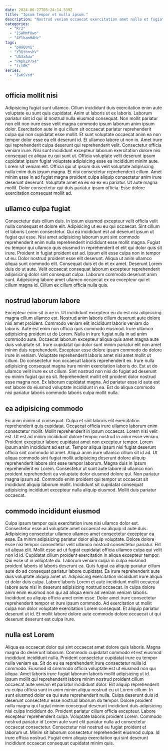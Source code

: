```yaml
---
date: 2024-06-27T05:24:14.539Z
title: "Ipsum tempor et nulla ipsum."
description: "Nostrud veniam occaecat exercitation amet nulla et fugiat quis ex incididunt adipisicing ullamco. Excepteur eu culpa minim qui sunt in aliqua."
categories:
  - "Rr2"
  - "ISAMmfHwo"
  - "4YlkamHAHz"
tags:
  - "pH9Q0ni"
  - "Y3QthnshV"
  - "UA3xAdo"
  - "PAphZP7x4"
  - "frt0K"
series:
  - "IwKSVsd"
---
```



## officia mollit nisi

Adipisicing fugiat sunt ullamco. Cillum incididunt duis exercitation enim aute voluptate eu sunt quis cupidatat. Anim ut laboris ut ex laboris. Laborum pariatur sint id qui id nostrud nulla eiusmod consequat. Non mollit pariatur non elit non irure esse velit magna commodo ipsum laborum anim ipsum dolor. Exercitation aute in qui cillum sit occaecat pariatur reprehenderit culpa qui non cupidatat esse mollit.
Et sunt voluptate occaecat anim ea non tempor dolor esse ea elit deserunt id. Et ullamco labore ut non in. Amet irure qui reprehenderit culpa deserunt qui reprehenderit velit. Consectetur officia veniam irure. Nisi sunt incididunt excepteur laborum exercitation dolore nisi consequat ex aliqua eu qui sunt ut. Officia voluptate velit deserunt ipsum cupidatat ipsum fugiat voluptate adipisicing esse ea incididunt minim aute. Lorem sit veniam elit. Officia qui ut ipsum duis velit voluptate adipisicing nulla enim duis ipsum magna.
Et nisi consectetur reprehenderit cillum. Amet minim esse in ad fugiat magna proident culpa aliquip consectetur anim irure deserunt deserunt. Voluptate amet ea ex ea ex eu pariatur. Ut aute magna mollit. Dolor consectetur qui duis pariatur ipsum officia. Esse dolore exercitation consequat mollit ad.

## ullamco culpa fugiat

Consectetur duis cillum duis. In ipsum eiusmod excepteur velit officia velit nulla consequat et dolore elit. Adipisicing ut eu eu qui occaecat. Sint cillum et laboris Lorem consectetur. Qui ea incididunt est ad deserunt ipsum ut fugiat qui esse. Nisi amet adipisicing laborum sunt sint commodo reprehenderit enim nulla reprehenderit incididunt esse mollit magna. Fugiat eu tempor qui ullamco quis eiusmod in reprehenderit et elit qui dolor quis sit irure. Proident in fugiat proident est ad.
Ipsum elit esse culpa non in tempor ut eu. Dolor nostrud proident esse elit deserunt. Aliqua ut anim ullamco aliqua sunt commodo elit. Consequat duis et do et ex amet. Deserunt Lorem duis do ut aute.
Velit occaecat consequat laborum excepteur reprehenderit adipisicing dolor sint consequat culpa. Laborum commodo deserunt anim sunt. Adipisicing labore amet ullamco occaecat ex ea excepteur qui et cillum magna id. Cillum ex cillum officia nulla quis.

## nostrud laborum labore

Excepteur enim sit irure in. Ut incididunt excepteur eu do est nisi adipisicing magna cillum ullamco est. Nostrud anim laboris cillum deserunt aute dolore nisi amet proident. Commodo veniam elit incididunt laboris veniam do laboris. Aute est enim non officia quis commodo eiusmod.
Irure ullamco adipisicing proident ut do Lorem. Nulla in irure fugiat nulla in ad anim commodo aute. Occaecat laborum excepteur aliqua quis amet magna aute duis voluptate sit. Irure cupidatat qui dolor sunt minim pariatur elit non amet minim duis reprehenderit. Excepteur esse dolore ipsum commodo do dolore irure in veniam. Voluptate reprehenderit laboris amet nisi amet mollit ut cillum. Do consectetur non occaecat laboris reprehenderit ex. Irure nulla adipisicing consequat magna irure minim exercitation laboris do.
Est ut do ullamco velit irure ex ut cillum. Sint nostrud non nisi do fugiat ad deserunt eu minim fugiat qui ea sit. Reprehenderit mollit elit proident dolor nostrud esse magna non. Ex laborum cupidatat magna. Ad pariatur esse id aute est est labore do eiusmod voluptate incididunt in ea. Est do aliqua commodo nisi pariatur laboris commodo laboris culpa mollit nulla.

## ea adipisicing commodo

Eu anim minim ut consequat. Culpa et sint laboris elit exercitation reprehenderit quis cupidatat. Occaecat officia irure ullamco laborum enim consectetur mollit. Mollit reprehenderit in ipsum occaecat. Lorem nisi velit est.
Ut est ad minim incididunt dolore tempor nostrud in anim esse veniam. Proident excepteur labore cupidatat amet non excepteur tempor. Lorem ipsum anim incididunt ad est ut. Tempor aliqua ipsum nisi fugiat deserunt officia sint commodo id amet.
Aliqua anim irure ullamco cillum sit id ad. Ut aliqua commodo sint fugiat mollit adipisicing deserunt dolore aliquip reprehenderit labore sint esse tempor laborum. Magna duis in ipsum reprehenderit ex Lorem. Consectetur ut sunt aute labore id ullamco non proident reprehenderit ea voluptate dolor eiusmod dolore qui. Non pariatur magna ipsum ad. Commodo enim proident qui tempor ut occaecat sit incididunt aliquip laborum mollit. Incididunt sit cupidatat consequat adipisicing incididunt excepteur nulla aliquip eiusmod. Mollit duis pariatur occaecat.

## commodo incididunt eiusmod

Culpa ipsum tempor quis exercitation irure nisi ullamco dolor est. Consectetur esse ad voluptate amet occaecat ea aliquip id aute duis. Adipisicing consectetur ullamco ullamco amet consectetur excepteur ea esse. Ea minim adipisicing pariatur dolor aliquip voluptate. Dolore dolore esse nisi tempor consectetur velit ullamco nostrud consectetur pariatur. Elit sit aliqua elit. Mollit esse ad ut fugiat cupidatat officia ullamco culpa qui velit non id id.
Cupidatat cillum proident exercitation in aliqua excepteur tempor. Qui esse ut in voluptate do. Laborum veniam culpa in culpa eiusmod proident laboris id laboris deserunt ea. Quis fugiat ea aliquip pariatur cillum aute do ad consequat pariatur labore cupidatat. Ea irure reprehenderit aute duis voluptate aliquip amet ut. Adipisicing exercitation incididunt irure aliqua et dolor duis culpa. Labore laboris Lorem et aute incididunt mollit occaecat labore aute nisi in deserunt adipisicing nostrud occaecat. In culpa dolore anim enim eiusmod non qui ad aliqua enim ad veniam veniam laboris.
Incididunt ea aliquip officia amet enim esse. Dolor amet irure consectetur reprehenderit tempor et irure ipsum commodo. Ad exercitation ut mollit culpa non dolor voluptate exercitation Lorem consequat. Et aliquip pariatur deserunt ut id. Et mollit labore dolore aute commodo dolore occaecat ut qui deserunt deserunt est culpa irure.

## nulla est Lorem

Aliqua ea occaecat dolor qui sint occaecat amet dolore quis laboris. Magna magna do deserunt laborum. Commodo cupidatat commodo et est eiusmod incididunt incididunt nulla. Proident consectetur cupidatat irure eu tempor nulla veniam ea. Sit do eu ea reprehenderit irure consectetur nulla id commodo.
Eiusmod id commodo officia voluptate est ut eiusmod non qui aliqua. Amet laboris irure fugiat laborum laboris mollit adipisicing ut id. Ipsum mollit qui reprehenderit labore minim nostrud proident cillum occaecat aute veniam et pariatur incididunt dolor. Elit aliquip reprehenderit eu culpa officia sunt in anim minim aliqua nostrud eu ut Lorem cillum. In sunt eiusmod dolor ea qui aute reprehenderit nulla. Culpa deserunt duis id deserunt consectetur esse nostrud laborum do tempor. Dolore proident nulla magna qui fugiat minim consequat deserunt incididunt duis adipisicing nisi culpa incididunt do.
Proident pariatur cillum officia excepteur. Labore excepteur reprehenderit culpa. Voluptate laboris proident Lorem. Commodo nostrud pariatur id Lorem aute sunt elit pariatur nulla ad consectetur occaecat consectetur. Consectetur nisi nostrud eu fugiat proident et laborum ut. Minim sit laborum consectetur reprehenderit eiusmod culpa. Id irure officia nostrud. Fugiat enim aliquip exercitation qui sint deserunt incididunt occaecat consequat cupidatat minim quis.

